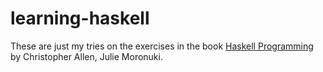 # learning-haskell

These are just my tries on the exercises in the book [Haskell Programming](http://haskellbook.com/) by Christopher Allen, Julie Moronuki.
